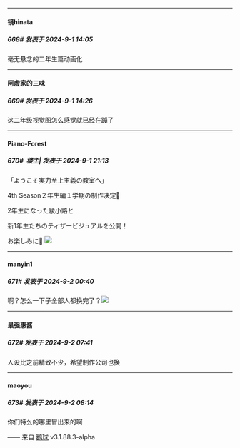 ﻿
*****

####  镜hinata  
##### 668#       发表于 2024-9-1 14:05

毫无悬念的二年生篇动画化


*****

####  阿虚家的三味  
##### 669#       发表于 2024-9-1 14:26

这二年级视觉图怎么感觉就已经在蹦了


*****

####  Piano-Forest  
##### 670#         楼主| 发表于 2024-9-1 21:13

「ようこそ実力至上主義の教室へ」

4th Season２年生編１学期の制作決定🎉

2年生になった綾小路と

新1年生たちのティザービジュアルを公開！

お楽しみに👀
<img src="https://p.sda1.dev/19/9b6f39b87dd23e100c203c8c5bed4094/20240901_211314.jpg" referrerpolicy="no-referrer">


*****

####  manyin1  
##### 671#       发表于 2024-9-2 00:40

啊？怎么一下子全部人都换完了？<img src="https://static.saraba1st.com/image/smiley/face2017/091.png" referrerpolicy="no-referrer">


*****

####  最强惠酱  
##### 672#       发表于 2024-9-2 07:41

人设比之前精致不少，希望制作公司也换


*****

####  maoyou  
##### 673#       发表于 2024-9-2 08:14

你们特么的哪里冒出来的啊

—— 来自 [鹅球](https://www.pgyer.com/xfPejhuq) v3.1.88.3-alpha

